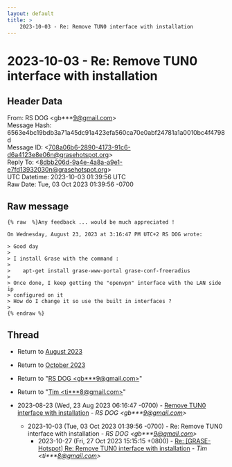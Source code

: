 ```yaml
---
layout: default
title: >
    2023-10-03 - Re: Remove TUN0 interface with installation
---
```


# 2023-10-03 - Re: Remove TUN0 interface with installation

## Header Data

From: RS DOG \<gb***9@gmail.com\><br>
Message Hash: 6563e4bc19bdb3a71a45dc91a423efa560ca70e0abf24781a1a0010bc4f4798d<br>
Message ID: \<708a06b6-2890-4173-91c6-d6a4123e8e06n@grasehotspot.org\><br>
Reply To: \<8dbb206d-9a4e-4a8a-a9e1-e7fd13932030n@grasehotspot.org\><br>
UTC Datetime: 2023-10-03 01:39:56 UTC<br>
Raw Date: Tue, 03 Oct 2023 01:39:56 -0700<br>

## Raw message

```
{% raw  %}Any feedback ... would be much appreciated !

On Wednesday, August 23, 2023 at 3:16:47 PM UTC+2 RS DOG wrote:

> Good day 
>
> I install Grase with the command :
>
>    apt-get install grase-www-portal grase-conf-freeradius
>
> Once done, I keep getting the "openvpn" interface with the LAN side ip 
> configured on it
> How do I change it so use the built in interfaces ?    
>
{% endraw %}
```

## Thread

+ Return to [August 2023](/archive/2023/08)
+ Return to [October 2023](/archive/2023/10)

+ Return to "[RS DOG <gb***9<span>@</span>gmail.com>](/authors/gb___9_at_gmail_com)"
+ Return to "[Tim <ti***8<span>@</span>gmail.com>](/authors/ti___8_at_gmail_com)"

+ 2023-08-23 (Wed, 23 Aug 2023 06:16:47 -0700) - [Remove TUN0 interface with installation](/archive/2023/08/90299f16c1336da3d45d457f4f83526dc589f3042a5555804d5eabcd4d0f97e3) - _RS DOG \<gb***9@gmail.com\>_
  + 2023-10-03 (Tue, 03 Oct 2023 01:39:56 -0700) - Re: Remove TUN0 interface with installation - _RS DOG \<gb***9@gmail.com\>_
    + 2023-10-27 (Fri, 27 Oct 2023 15:15:15 +0800) - [Re: [GRASE-Hotspot] Re: Remove TUN0 interface with installation](/archive/2023/10/a2e10a174b4aa4d00ea3b09174fb2518b9aeb6ad9269f9f98dbfabef09976efc) - _Tim \<ti***8@gmail.com\>_

